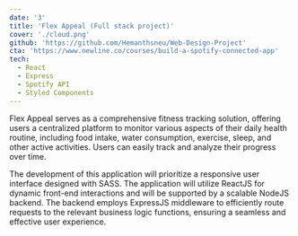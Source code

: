 ```yaml
---
date: '3'
title: 'Flex Appeal (Full stack project)'
cover: './cloud.png'
github: 'https://github.com/Hemanthsneu/Web-Design-Project'
cta: 'https://www.newline.co/courses/build-a-spotify-connected-app'
tech:
  - React
  - Express
  - Spotify API
  - Styled Components
---
```


Flex Appeal serves as a comprehensive fitness tracking solution, offering users a centralized platform to monitor various aspects of their daily health routine, including food intake, water consumption, exercise, sleep, and other active activities. Users can easily track and analyze their progress over time.

The development of this application will prioritize a responsive user interface designed with SASS. The application will utilize ReactJS for dynamic front-end interactions and will be supported by a scalable NodeJS backend. The backend employs ExpressJS middleware to efficiently route requests to the relevant business logic functions, ensuring a seamless and effective user experience.

